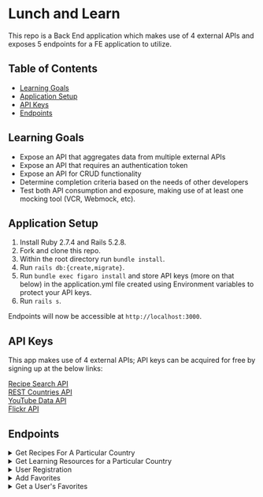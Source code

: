 # Lunch and Learn

This repo is a Back End application which makes use of 4 external APIs and exposes 5 endpoints for a FE application to utilize.

## Table of Contents
- [Learning Goals](#learning-goals)
- [Application Setup](#application-setup)
- [API Keys](#api-keys)
- [Endpoints](#endpoints)


## Learning Goals

* Expose an API that aggregates data from multiple external APIs
* Expose an API that requires an authentication token
* Expose an API for CRUD functionality
* Determine completion criteria based on the needs of other developers
* Test both API consumption and exposure, making use of at least one mocking tool (VCR, Webmock, etc).

## Application Setup
<ol>
  <li> Install Ruby 2.7.4 and Rails 5.2.8. </li>
  <li> Fork and clone this repo. </li>
  <li> Within the root directory run <code>bundle install</code>. </li>
  <li> Run <code>rails db:{create,migrate}</code>. </li>
  <li> Run <code>bundle exec figaro install</code> and store API keys (more on that below) in the application.yml file created using Environment variables to protect your API keys. </li>
  <li> Run <code>rails s</code>. </li>
</ol>

Endpoints will now be accessible at <code>http://localhost:3000</code>.

## API Keys

This app makes use of 4 external APIs; API keys can be acquired for free by signing up at the below links:

[Recipe Search API](https://developer.edamam.com/edamam-recipe-api)<br>
[REST Countries API](https://restcountries.com/#api-endpoints-v3-all)<br>
[YouTube Data API](https://developers.google.com/youtube/v3/getting-started)<br>
[Flickr API](https://www.flickr.com/services/api/)<br>

## Endpoints

<details>
  <summary> Get Recipes For A Particular Country </summary><br>
  - GET "/api/v1/recipes?country=Canada"<br>
  - Sample response body:<br>

```
{
    "data": [
        {
            "id": "null",
            "type": "recipe",
            "attributes": {
                "title": "Tamarind Beer",
                "url": "https://food52.com/recipes/13186-tamarind-beer",
                "country": "Canada",
                "image": "https://edamam-product-images.s3.amazonaws.com/web-img..."
            }
        },...
    ]
}
```
</details>

<details>
  <summary> Get Learning Resources for a Particular Country </summary><br>
  - GET "/api/v1/learning_resources"<br>
  - Sample response body:<br>

  ```
{
    "data": {
        "id": "null",
        "type": "learning_resource",
        "attributes": {
            "country": "Canada",
            "video": {
                "title": "A Super Quick History of Canada",
                "youtube_video_id": "e_okM7Mig6s"
            },
            "images": [
                {
                    "alt_tag": "WOOD THRUSH",
                    "url": "https://live.staticflickr.com/65535/52631822059_b661659d64_b.jpg"
                },...
            ]
        }
    }
}
```
</details>

<details>
  <summary> User Registration </summary><br>
  - POST "/api/v1/users"<br>
  - Sample request body:<br>

```
{
  "name": "Athena Dao",
  "email": "athenadao@bestgirlever.com"
}
```
<br>
  - Sample response body:<br>

```
{
    "data": {
        "id": "1",
        "type": "user",
        "attributes": {
            "name": "Athena Dao",
            "email": "athenadao@bestgirlever.com",
            "api_key": "IqHVnRrBJRB-rEvJqDrbjw"
        }
    }
}
```
</details>

<details>
  <summary> Add Favorites </summary><br>
  - POST "/api/v1/favorites"<br>
  - Sample request body:<br>

```
{
    "api_key": "IqHVnRrBJRB-rEvJqDrbjw",
    "country": "poland",
    "recipe_link": "https://www.polishrecipes.com",
    "recipe_title": "Pierogis"
}
```
<br>
  - Sample response body:<br>

```
{
    "success": "Favorite added successfully"
}
```
</details>

<details>
  <summary> Get a User's Favorites </summary><br>
  - GET "/api/v1/favorites?api_key=IqHVnRrBJRB-rEvJqDrbjw"<br>
<br>
  - Sample response body:<br>

```
{
    "data": [
        {
            "id": "1",
            "type": "favorite",
            "attributes": {
                "recipe_title": "Crab Fried Rice (Khaao Pad Bpu)",
                "recipe_link": "https://www.tastingtable.com",
                "country": "thailand",
                "created_at": "2023-01-16T20:36:31.347Z"
            }
        },...
    ]
}
```
</details>